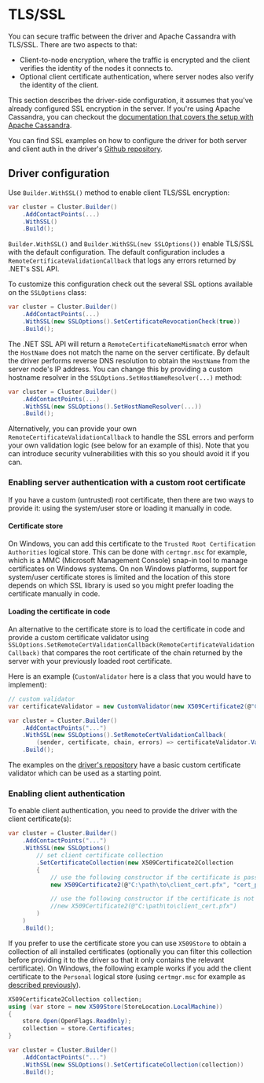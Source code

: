 # TLS/SSL

You can secure traffic between the driver and Apache Cassandra with TLS/SSL. There are two aspects to that:

- Client-to-node encryption, where the traffic is encrypted and the client verifies the identity of the nodes it connects to.
- Optional client certificate authentication, where server nodes also verify the identity of the client.

This section describes the driver-side configuration, it assumes that you've already configured SSL encryption in the server. If you're using Apache Cassandra, you can checkout the [documentation that covers the setup with Apache Cassandra][client-to-node].

You can find SSL examples on how to configure the driver for both server and client auth in the driver's [Github repository].

## Driver configuration

Use `Builder.WithSSL()` method to enable client TLS/SSL encryption:

```csharp
var cluster = Cluster.Builder()
    .AddContactPoints(...)
    .WithSSL()
    .Build();
```

`Builder.WithSSL()` and `Builder.WithSSL(new SSLOptions())` enable TLS/SSL with the default configuration. The default configuration includes a `RemoteCertificateValidationCallback` that logs any errors returned by .NET's SSL API.

To customize this configuration check out the several SSL options available on the `SSLOptions` class:

```csharp
var cluster = Cluster.Builder()
    .AddContactPoints(...)
    .WithSSL(new SSLOptions().SetCertificateRevocationCheck(true))
    .Build();
```

The .NET SSL API will return a `RemoteCertificateNameMismatch` error when the `HostName` does not match the name on the server certificate. By default the driver performs reverse DNS resolution to obtain the `HostName` from the server node's IP address. You can change this by providing a custom hostname resolver in the `SSLOptions.SetHostNameResolver(...)` method:

```csharp
var cluster = Cluster.Builder()
    .AddContactPoints(...)
    .WithSSL(new SSLOptions().SetHostNameResolver(...))
    .Build();
```

Alternatively, you can provide your own `RemoteCertificateValidationCallback` to handle the SSL errors and perform your own validation logic (see below for an example of this). Note that you can introduce security vulnerabilities with this so you should avoid it if you can.

### Enabling server authentication with a custom root certificate

If you have a custom (untrusted) root certificate, then there are two ways to provide it: using the system/user store or loading it manually in code.

#### Certificate store

On Windows, you can add this certificate to the `Trusted Root Certification Authorities` logical store. This can be done with `certmgr.msc` for example, which is a MMC (Microsoft Management Console) snap-in tool to manage certificates on Windows systems. On non Windows platforms, support for system/user certificate stores is limited and the location of this store depends on which SSL library is used so you might prefer loading the certificate manually in code.

#### Loading the certificate in code

An alternative to the certificate store is to load the certificate in code and provide a custom certificate validator using `SSLOptions.SetRemoteCertValidationCallback(RemoteCertificateValidationCallback)` that compares the root certificate of the chain returned by the server with your previously loaded root certificate.

Here is an example (`CustomValidator` here is a class that you would have to implement):

```csharp
// custom validator
var certificateValidator = new CustomValidator(new X509Certificate2(@"C:\path\to\ca.crt"));

var cluster = Cluster.Builder()
    .AddContactPoints("...")
    .WithSSL(new SSLOptions().SetRemoteCertValidationCallback(
        (sender, certificate, chain, errors) => certificateValidator.Validate(sender, certificate, chain, errors)))
    .Build();
```

The examples on the [driver's repository][Github repository] have a basic custom certificate validator which can be used as a starting point.

### Enabling client authentication

To enable client authentication, you need to provide the driver with the client certificate(s):

```csharp
var cluster = Cluster.Builder()
    .AddContactPoints("...")
    .WithSSL(new SSLOptions()
        // set client certificate collection
        .SetCertificateCollection(new X509Certificate2Collection
        {
            // use the following constructor if the certificate is password protected
            new X509Certificate2(@"C:\path\to\client_cert.pfx", "cert_password"),

            // use the following constructor if the certificate is not password protected
            //new X509Certificate2(@"C:\path\to\client_cert.pfx")
        )
    )
    .Build();
```

If you prefer to use the certificate store you can use `X509Store` to obtain a collection of all installed certificates (optionally you can filter this collection before providing it to the driver so that it only contains the relevant certificate). On Windows, the following example works if you add the client certificate to the `Personal` logical store (using `certmgr.msc` for example as [described previously][certstore]).

```csharp
X509Certificate2Collection collection;
using (var store = new X509Store(StoreLocation.LocalMachine))
{
    store.Open(OpenFlags.ReadOnly);
    collection = store.Certificates;
}

var cluster = Cluster.Builder()
    .AddContactPoints("...")
    .WithSSL(new SSLOptions().SetCertificateCollection(collection))
    .Build();
```

[certstore]: #certificate-store
[client-to-node-dse]: https://docs.datastax.com/en/security/6.7/security/encryptClientNodeSSL.html
[client-to-node]: https://docs.datastax.com/en/cassandra/3.0/cassandra/configuration/secureSSLClientToNode.html
[Github repository]: https://github.com/scylladb/csharp-driver/tree/master/examples/Ssl